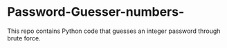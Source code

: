 # Password-Guesser-numbers-
This repo contains Python code that guesses an integer password through brute force.
